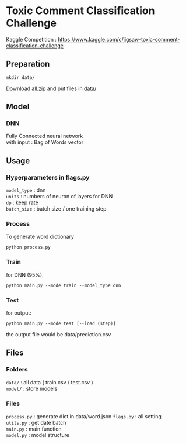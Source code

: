 # Toxic Comment Classification Challenge
Kaggle Competition : https://www.kaggle.com/c/jigsaw-toxic-comment-classification-challenge

## Preparation
```
mkdir data/
```
Download [all.zip](https://www.kaggle.com/c/8076/download-all) and put files in data/

## Model

### DNN
Fully Connected neural network  
with input : Bag of Words vector 

## Usage

### Hyperparameters in flags.py
`model_type` : dnn  
`units` : numbers of neuron of layers for DNN  
`dp` : keep rate  
`batch_size` : batch size / one training step  

### Process
To generate word dictionary
```
python process.py
```

### Train
for DNN (95%):
```
python main.py --mode train --model_type dnn
```

### Test
for output:
```
python main.py --mode test [--load (step)]
```
the output file would be data/prediction.csv

## Files

### Folders
`data/` : all data ( train.csv / test.csv )  
`model/` : store models 

### Files
`process.py` : generate dict in data/word.json
`flags.py` : all setting  
`utils.py` : get date batch  
`main.py` : main function  
`model.py` : model structure  


